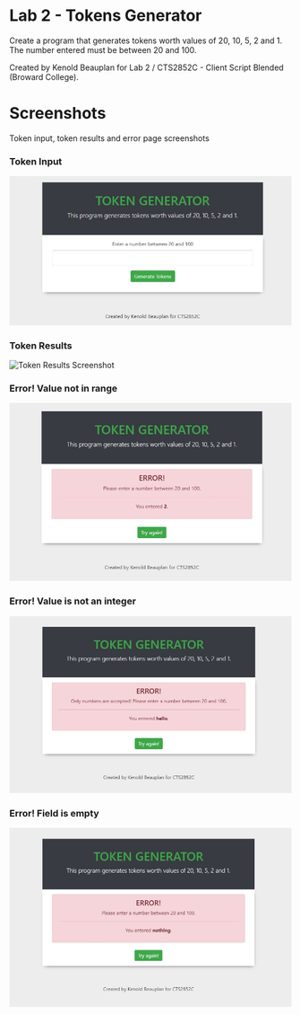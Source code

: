 # Lab 2 - Tokens Generator
Create a program that generates tokens worth values of 20, 10, 5, 2 and 1. The number entered must be between 20 and 100.

Created by Kenold Beauplan for Lab 2 / CTS2852C - Client Script Blended (Broward College).

# Screenshots
Token input, token results and error page screenshots

### Token Input
![Token Input Screenshot](/images/token-input.jpg "Token Input Screenshot")

### Token Results
![Token Results Screenshot](/images/token-results "Token Results Sreenshot")

### Error! Value not in range
![Error! Value not in range Screenshot](/images/input-not-in-range.jpg "Error! Value not in range Screenshot")

### Error! Value is not an integer
![Not an integer error Screenshot](/images/char-catch.jpg "Not an integer error Sreenshot")

### Error! Field is empty
![Empty field error Screenshot](/images/input-empty.jpg "Empty field error Sreenshot")